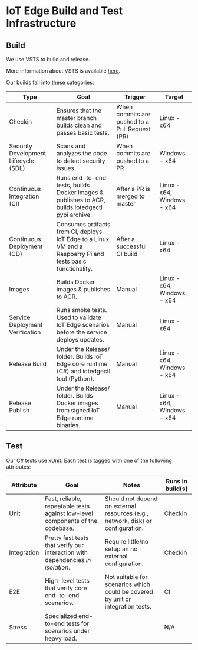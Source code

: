 IoT Edge Build and Test Infrastructure
============================================

Build
-----

We use VSTS to build and release.

More information about VSTS is available [here](https://docs.microsoft.com/en-us/vsts/build-release/overview).

Our builds fall into these categories:

| Type                                      | Goal                                                                                                          | Trigger                                        | Target                      |
|-------------------------------------------|---------------------------------------------------------------------------------------------------------------|------------------------------------------------|-----------------------------|
| Checkin                                   | Ensures that the master branch builds clean and passes basic tests.                                           | When commits are pushed to a Pull Request (PR) | Linux - x64                 |
| Security Development Lifecycle (SDL)      | Scans and analyzes the code to detect security issues.                                                        | When commits are pushed to a PR                | Windows - x64               |
| Continuous Integration (CI)               | Runs end-to-end tests, builds Docker images & publishes to ACR, builds iotedgectl pypi archive.               | After a PR is merged to master                 | Linux - x64, Windows - x64  |
| Continuous Deployment (CD)                | Consumes artifacts from CI, deploys IoT Edge to a Linux VM and a Raspberry Pi and tests basic functionality.  | After a successful CI build                    | Linux - x64                 |
| Images                                    | Builds Docker images & publishes to ACR.                                                                      | Manual                                         | Linux - x64, Windows - x64  |
| Service Deployment Verification           | Runs smoke tests. Used to validate IoT Edge scenarios before the service deploys updates.                     | Manual                                         | Linux - x64                 |
| Release Build                             | Under the Release/ folder. Builds IoT Edge core runtime (C#) and iotedgectl tool (Python).                    | Manual                                         | Linux - x64, Windows - x64  |
| Release Publish                           | Under the Release/ folder. Builds Docker images from signed IoT Edge runtime binaries.                        | Manual                                         | Linux - x64, Windows - x64  |


Test
----

Our C# tests use [xUnit](https://xunit.github.io/docs/getting-started-dotnet-core). Each test is tagged with one of the following attributes:

| Attribute   | Goal                                                                                | Notes                                                                                         | Runs in build(s)  |
|-------------|-------------------------------------------------------------------------------------|-----------------------------------------------------------------------------------------------|-------------------|
| Unit        | Fast, reliable, repeatable tests against low-level components of the codebase.      | Should not depend on external resources (e.g., network, disk) or configuration.               | Checkin           |
| Integration | Pretty fast tests that verify our interaction with dependencies _in isolation_.     | Require little/no setup an no external configuration.                                         | Checkin           |
| E2E         | High-level tests that verify core end-to-end scenarios.                             | Not suitable for scenarios which could be covered by unit or integration tests.               | CI                |
| Stress      | Specialized end-to-end tests for scenarios under heavy load.                        |                                                                                               | N/A               |
